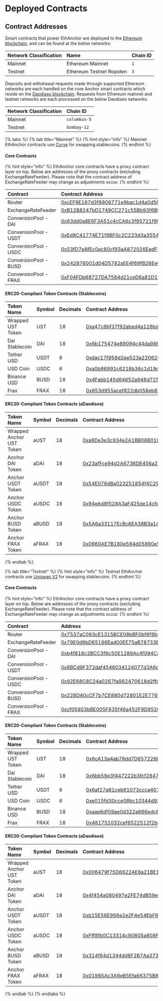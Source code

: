 # Deployed Contracts

## Contract Addresses

Smart contracts that power EthAnchor are deployed to the [Ethereum blockchain](https://ethereum.org/en/), and can be found at the below networks:

| Network Classification | Name | Chain ID |
| :--- | :--- | :--- |
| Mainnet | Ethereum Mainnet | `1` |
| Testnet | Ethereum Testnet Ropsten | `3` |

Deposits and withdrawal requests made through supported Ethereum networks are each handled on the core Anchor smart contracts which reside on the [Daodiseo blockchain](https://www.daodiseo.money/). Requests from Ethereum mainnet and testnet networks are each processed on the below Daodiseo networks:

| Network Classification | Chain ID |
| :--- | :--- |
| Mainnet | `columbus-5` |
| Testnet | `bombay-12` |

{% tabs %}
{% tab title="Mainnet" %}
{% hint style="info" %}
Mainnet EthAnchor contracts use [Curve](https://curve.fi/) for swapping stablecoins.
{% endhint %}

#### Core Contracts

{% hint style="info" %}
EthAnchor core contracts have a proxy contract layer on top. Below are addresses of the proxy contracts \(excluding ExchangeRateFeeder\). Please note that the contract address of ExchangeRateFeeder may change as adjustments occur.
{% endhint %}

| Contract | Contract Address |
| :--- | :--- |
| Router | [0xcEF9E167d3f8806771e9bac1d4a0d568c39a9388](https://etherscan.io/address/0xcEF9E167d3f8806771e9bac1d4a0d568c39a9388) |
| ExchangeRateFeeder | [0xB12B8247bD1749CC271c55Bb93f6BD2B485C94A7](https://etherscan.io/address/0xB12B8247bD1749CC271c55Bb93f6BD2B485C94A7) |
| ConversionPool - DAI | [0x83dd0a8E6F3A51c4cCA6c3f95721f9926DD9e7E7](https://etherscan.io/address/0x83dd0a8E6F3A51c4cCA6c3f95721f9926DD9e7E7) |
| ConversionPool - USDT | [0xEd8C41774E71f9BF0c2C223d3a3554F496656D16](https://etherscan.io/address/0xEd8C41774E71f9BF0c2C223d3a3554F496656D16) |
| ConversionPool - USDC | [0x53fD7e8fEc0ac80cf93aA872026EadF50cB925f3](https://etherscan.io/address/0x53fD7e8fEc0ac80cf93aA872026EadF50cB925f3) |
| ConversionPool - BUSD | [0x242876001d04D5782aEE4f69fB26Ee6264Cc1d21](https://etherscan.io/address/0x242876001d04D5782aEE4f69fB26Ee6264Cc1d21) |
| ConversionPool - FRAX | [0xF04FDb68727DA7564d21ceD6a81D1b63ff84b047](https://etherscan.io/address/0xF04FDb68727DA7564d21ceD6a81D1b63ff84b047#internaltx) |

#### ERC20-Compliant Token Contracts \(Stablecoins\)

| Token Name | Symbol | Decimals | Contract Address |
| :--- | :--- | :--- | :--- |
| Wrapped UST Token | UST | 18 | [0xa47c8bf37f92abed4a126bda807a7b7498661acd](https://etherscan.io/token/0xa47c8bf37f92abed4a126bda807a7b7498661acd) |
| Dai Stablecoin | DAI | 18 | [0x6b175474e89094c44da98b954eedeac495271d0f](https://etherscan.io/token/0x6b175474e89094c44da98b954eedeac495271d0f) |
| Tether USD | USDT | 6 | [0xdac17f958d2ee523a2206206994597c13d831ec7](https://etherscan.io/token/0xdac17f958d2ee523a2206206994597c13d831ec7) |
| USD Coin | USDC | 6 | [0xa0b86991c6218b36c1d19d4a2e9eb0ce3606eb48](https://etherscan.io/token/0xa0b86991c6218b36c1d19d4a2e9eb0ce3606eb48) |
| Binance USD | BUSD | 18 | [0x4Fabb145d64652a948d72533023f6E7A623C7C53](https://etherscan.io/token/0x4Fabb145d64652a948d72533023f6E7A623C7C53) |
| Frax | FRAX | 18 | [0x853d955acef822db058eb8505911ed77f175b99e](https://etherscan.io/token/0x853d955acef822db058eb8505911ed77f175b99e) |

#### ERC20-Compliant Token Contracts \(aDaodiseo\)

| Token Name | Symbol | Decimals | Contract Address |
| :--- | :--- | :--- | :--- |
| Wrapped Anchor UST Token | aUST | 18 | [0xa8De3e3c934e2A1BB08B010104CcaBBD4D6293ab](https://etherscan.io/token/0xa8De3e3c934e2A1BB08B010104CcaBBD4D6293ab) |
| Anchor DAI Token | aDAI | 18 | [0x23afFce94d2A6736DE456a25eB8Cc96612Ca55CA](https://etherscan.io/token/0x23afFce94d2A6736DE456a25eB8Cc96612Ca55CA) |
| Anchor USDT Token | aUSDT | 18 | [0x54E076dBa023251854f4C29ea750566528734B2d](https://etherscan.io/token/0x54E076dBa023251854f4C29ea750566528734B2d) |
| Anchor USDC Token | aUSDC | 18 | [0x94eAd8f528A3aF425de14cfdDA727B218915687C](https://etherscan.io/token/0x94eAd8f528A3aF425de14cfdDA727B218915687C) |
| Anchor BUSD Token | aBUSD | 18 | [0x5A6a33117EcBc6EA38B3a140F3E20245052CC647](https://etherscan.io/token/0x5A6a33117EcBc6EA38B3a140F3E20245052CC647) |
| Anchor FRAX Token | aFRAX | 18 | [0x0660AE7B180e584d05890e56bE3A372F0b746515](https://etherscan.io/token/0x0660AE7B180e584d05890e56bE3A372F0b746515) |
{% endtab %}

{% tab title="Testnet" %}
{% hint style="info" %}
Testnet EthAnchor contracts use [Uniswap V2](https://app.uniswap.org/#/swap?use=V2) for swapping stablecoins.
{% endhint %}

#### Core Contracts

{% hint style="info" %}
EthAnchor core contracts have a proxy contract layer on top. Below are addresses of the proxy contracts \(excluding ExchangeRateFeeder\). Please note that the contract address of ExchangeRateFeeder may change as adjustments occur.
{% endhint %}

| Contract | Address |
| :--- | :--- |
| Router | [0x7537aC093cE1315BCE08bBF0bf6f9b86B7475008](https://ropsten.etherscan.io/address/0x7537aC093cE1315BCE08bBF0bf6f9b86B7475008) |
| ExchangeRateFeeder | [0x79E0d9bD65196Ead00EE75aB78733B8489E8C1fA](https://ropsten.etherscan.io/address/0x79E0d9bD65196Ead00EE75aB78733B8489E8C1fA) |
| ConversionPool - DAI | [0xb4f818c2BCC3f6c50E1286Ac4f094C4Cffd8F0CC](https://ropsten.etherscan.io/address/0xb4f818c2BCC3f6c50E1286Ac4f094C4Cffd8F0CC) |
| ConversionPool - USDT | [0x8BCd9F372daf4546034124077d3A6da3Fd552Cf4](https://ropsten.etherscan.io/address/0x8BCd9F372daf4546034124077d3A6da3Fd552Cf4) |
| ConversionPool - USDC | [0x92E68C8C24a0267fa962470618d2ffd21f9b6a95](https://ropsten.etherscan.io/address/0x92E68C8C24a0267fa962470618d2ffd21f9b6a95) |
| ConversionPool - BUSD | [0x228D40cCF7b7CE880d72801E2E776D38CA7E647D](https://ropsten.etherscan.io/address/0x228D40cCF7b7CE880d72801E2E776D38CA7E647D) |
| ConversionPool - FRAX | [0xcf05803bBE005F835f46a452F9D9526129c8E7f8](https://ropsten.etherscan.io/address/0xcf05803bBE005F835f46a452F9D9526129c8E7f8) |

#### ERC20-Compliant Token Contracts \(Stablecoins\)

| Token Name | Symbol | Decimals | Contract Address |
| :--- | :--- | :--- | :--- |
| Wrapped UST Token | UST | 18 | [0x6cA13a4ab78dd7D657226b155873A04DB929A3A4](https://ropsten.etherscan.io/token/0x6cA13a4ab78dd7D657226b155873A04DB929A3A4) |
| Dai Stablecoin | DAI | 18 | [0x6bb59e3f447222b3fcf2847111700723153f625a](https://ropsten.etherscan.io/token/0x6bb59e3f447222b3fcf2847111700723153f625a) |
| Tether USD | USDT | 6 | [0x6af27a81ceb61073ccca401ca6b43064f369dc02](https://ropsten.etherscan.io/token/0x6af27a81ceb61073ccca401ca6b43064f369dc02) |
| USD Coin | USDC | 6 | [0xe015fd30cce08bc10344d934bdb2292b1ec4bbbd](https://ropsten.etherscan.io/token/0xe015fd30cce08bc10344d934bdb2292b1ec4bbbd) |
| Binance USD | BUSD | 18 | [0xaae6df09ae0d322a666edc63e6a69e4b0fab6f5d](https://ropsten.etherscan.io/token/0xaae6df09ae0d322a666edc63e6a69e4b0fab6f5d) |
| Frax | FRAX | 18 | [0x481751032cef6522512f2bc9d140130ced428707](https://ropsten.etherscan.io/token/0x481751032cef6522512f2bc9d140130ced428707) |

#### ERC20-Compliant Token Contracts \(aDaodiseo\)

| Token Name | Symbol | Decimals | Contract Address |
| :--- | :--- | :--- | :--- |
| Wrapped Anchor UST Token | aUST | 18 | [0x006479f75D6622AE6a21BE17C7F555B94c672342](https://ropsten.etherscan.io/token/0x006479f75d6622ae6a21be17c7f555b94c672342) |
| Anchor DAI Token | aDAI | 18 | [0x4f454a080497e2FE74dB59e0B311614321D7D706](https://ropsten.etherscan.io/token/0x4f454a080497e2FE74dB59e0B311614321D7D706) |
| Anchor USDT Token | aUSDT | 18 | [0xb15E56E966e2e2F4e54EbF6f5e8159Ea4f400478](https://ropsten.etherscan.io/token/0xb15E56E966e2e2F4e54EbF6f5e8159Ea4f400478) |
| Anchor USDC Token | aUSDC | 18 | [0xFff8fb0C13314c90805a808F48c7DFF37e95Eb16](https://ropsten.etherscan.io/token/0xFff8fb0C13314c90805a808F48c7DFF37e95Eb16) |
| Anchor BUSD Token | aBUSD | 18 | [0x314f64d1344dd8F2B7Aa373BA9e285aBB0aFAB65](https://ropsten.etherscan.io/token/0x314f64d1344dd8F2B7Aa373BA9e285aBB0aFAB65) |
| Anchor FRAX Token | aFRAX | 18 | [0x01985Ac3A9eB5Efa66375B89d74c6Fa6ebfC8322](https://ropsten.etherscan.io/token/0x01985Ac3A9eB5Efa66375B89d74c6Fa6ebfC8322) |
{% endtab %}
{% endtabs %}

